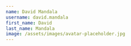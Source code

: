 ```yaml
---
name: David Mandala
username: david.mandala
first_name: David
last_name: Mandala
image: /assets/images/avatar-placeholder.jpg
---
```

